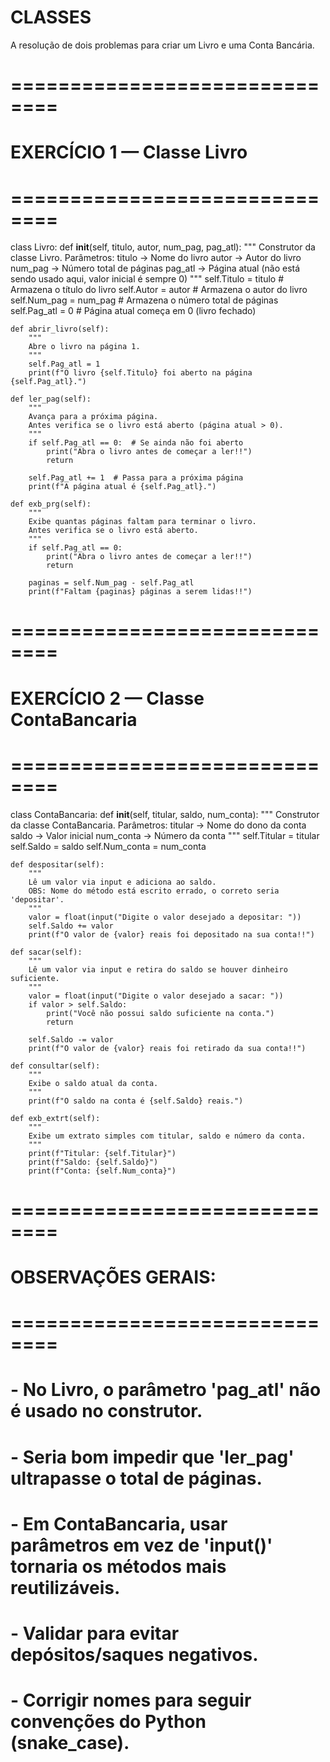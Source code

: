 # CLASSES
A resolução de dois problemas para criar um Livro e uma Conta Bancária.
# ==============================
# EXERCÍCIO 1 — Classe Livro
# ==============================

class Livro:
    def __init__(self, titulo, autor, num_pag, pag_atl):
        """
        Construtor da classe Livro.
        Parâmetros:
            titulo   -> Nome do livro
            autor    -> Autor do livro
            num_pag  -> Número total de páginas
            pag_atl  -> Página atual (não está sendo usado aqui, valor inicial é sempre 0)
        """
        self.Titulo = titulo     # Armazena o título do livro
        self.Autor = autor       # Armazena o autor do livro
        self.Num_pag = num_pag   # Armazena o número total de páginas
        self.Pag_atl = 0         # Página atual começa em 0 (livro fechado)

    def abrir_livro(self):
        """
        Abre o livro na página 1.
        """
        self.Pag_atl = 1
        print(f"O livro {self.Titulo} foi aberto na página {self.Pag_atl}.")

    def ler_pag(self):
        """
        Avança para a próxima página.
        Antes verifica se o livro está aberto (página atual > 0).
        """
        if self.Pag_atl == 0:  # Se ainda não foi aberto
            print("Abra o livro antes de começar a ler!!")
            return

        self.Pag_atl += 1  # Passa para a próxima página
        print(f"A página atual é {self.Pag_atl}.")

    def exb_prg(self):
        """
        Exibe quantas páginas faltam para terminar o livro.
        Antes verifica se o livro está aberto.
        """
        if self.Pag_atl == 0:
            print("Abra o livro antes de começar a ler!!")
            return

        paginas = self.Num_pag - self.Pag_atl
        print(f"Faltam {paginas} páginas a serem lidas!!")


# ==============================
# EXERCÍCIO 2 — Classe ContaBancaria
# ==============================

class ContaBancaria:
    def __init__(self, titular, saldo, num_conta):
        """
        Construtor da classe ContaBancaria.
        Parâmetros:
            titular   -> Nome do dono da conta
            saldo     -> Valor inicial
            num_conta -> Número da conta
        """
        self.Titular = titular
        self.Saldo = saldo
        self.Num_conta = num_conta

    def despositar(self):
        """
        Lê um valor via input e adiciona ao saldo.
        OBS: Nome do método está escrito errado, o correto seria 'depositar'.
        """
        valor = float(input("Digite o valor desejado a depositar: "))
        self.Saldo += valor
        print(f"O valor de {valor} reais foi depositado na sua conta!!")

    def sacar(self):
        """
        Lê um valor via input e retira do saldo se houver dinheiro suficiente.
        """
        valor = float(input("Digite o valor desejado a sacar: "))
        if valor > self.Saldo:
            print("Você não possui saldo suficiente na conta.")
            return

        self.Saldo -= valor
        print(f"O valor de {valor} reais foi retirado da sua conta!!")

    def consultar(self):
        """
        Exibe o saldo atual da conta.
        """
        print(f"O saldo na conta é {self.Saldo} reais.")

    def exb_extrt(self):
        """
        Exibe um extrato simples com titular, saldo e número da conta.
        """
        print(f"Titular: {self.Titular}")
        print(f"Saldo: {self.Saldo}")
        print(f"Conta: {self.Num_conta}")


# ==============================
# OBSERVAÇÕES GERAIS:
# ==============================
# - No Livro, o parâmetro 'pag_atl' não é usado no construtor.
# - Seria bom impedir que 'ler_pag' ultrapasse o total de páginas.
# - Em ContaBancaria, usar parâmetros em vez de 'input()' tornaria os métodos mais reutilizáveis.
# - Validar para evitar depósitos/saques negativos.
# - Corrigir nomes para seguir convenções do Python (snake_case).
